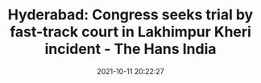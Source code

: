 ---
"title": "Hyderabad: Congress seeks trial by fast-track court in Lakhimpur Kheri incident - The Hans India"
"date": "2021-10-11 20:22:27"
"feed_name": "GOOGLENEWSMINING"
"feed_website": "https://news.google.com/search?q=mining%2Bincident&hl=en-US&gl=US&ceid=US:en"
"feed_rss": "https://news.google.com/rss/search?q=mining%2Bincident&hl=en-US&gl=US&ceid=US:en"
"link": "https://www.thehansindia.com/news/cities/hyderabad/hyderabad-congress-seeks-trial-by-fast-track-court-in-lakhimpur-kheri-incident-710565"
"source": "{'href': 'https://www.thehansindia.com', 'title': 'The Hans India'}"
"file": "_posts/2021-1-1-1431096381811d312ffadfc151f4e837332dc581.md"
"accident": "0"
"drilling": "0"
"dead": "0"
"injured": "0"
"arrested": "0"
"place": "unknown place"
"where": "unknown site"
"causes": "unknown"
"place_uri": "unknown place"
---